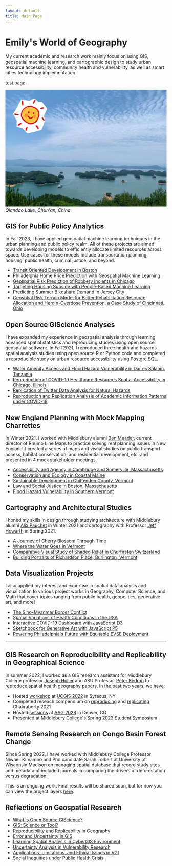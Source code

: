 ```yaml
---
layout: default
title: Main Page
---
```


# Emily's World of Geography

My current academic and research work mainly focus on using GIS, geospatial machine learning, and cartographic design to study urban resource accessibility, community health and vulnerability, as well as smart cities technology implementation.

[test page](pages/gis_planning.md)

![Lake](assets/IMG_7528.JPG)
*Qiandao Lake, Chun'an, China*

## GIS for Public Policy Analytics

In Fall 2023,  I have applied geospatial machine learning techniques in the urban planning and public policy realm. All of these projects are aimed towards developing models to efficiently allocate limited resources across space. Use cases for these models include transportation planning, housing, public health, criminal justice, and beyond.

- [Transit Oriented Development in Boston](musa-reports/01-Boston-TOD.html)
- [Philadelphia Home Price Prediction with Geospatial Machine Learning](musa-reports/02-Philly-ML.html)
- [Geospatial Risk Prediction of Robbery Incients in Chicago](musa-reports/03-Chicago-Risks.html)
- [Targeting Housing Subsidy with People-Based Machine Learning](musa-reports/04-Housing-Subsidy.html)
- [Predicting Summer Bikeshare Demand in Jersey City](musa-reports/05-BikeShare-JerseyCity.html)
- [Geosptial Risk Terrain Model for Better Rehabilitation Resource Allocation and Heroin-Overdose Prevention, a Case Study of Cincinnati, Ohio](musa-reports/06-Cincinnati-Heroin-Overdose.html)

## Open Source GIScience Analyses

I have expanded my experience in geospatial analysis through learning advanced spatial statistics and reproducing studies using open source geospatial software. In Fall 2021, I reproduced three health and hazards spatial analysis studies using open source R or Python code and completed a reproducible study on urban resource accessibility using Postgre SQL.

- [Water Amenity Access and Flood Hazard Vulnerability in Dar es Salaam, Tanzania](dsm_analysis/dsm_report.md)
- [Reproduction of COVID-19 Healthcare Resources Spatial Accessibility in Chicago, Illinois](RPr-Kang/re-analysis.md)
- [Replication of Twitter Data Analysis for Natural Hazards](RE-Ida/ida.md)
- [Reproduction and Replication Analysis of Academic Information Patterns under COVID-19](covidpattern/report.md)

## New England Planning with Mock Mapping Charrettes

In Winter 2021, I worked with Middlebury alumni [Ben Meader](https://www.linkedin.com/in/benjamin-meader-5ba6923a), current director of Rhumb Line Maps to practice solving real planning issues in New England. I created a series of maps and visual studies on public transport access, habitat conservation, and residential development, etc. and presented in 4 mock stakeholder meetings.

- [Accessibility and Agency in Cambridge and Somerville, Massachusetts](1026reports/week1.md)
- [Conservation and Ecology in Coastal Maine](1026reports/week2.md)
- [Sustainable Development in Chittenden County, Vermont](1026reports/week3.md)
- [Law and Social Justice in Boston, Massachusetts](1026reports/week4.md)
- [Flood Hazard Vulnerability in Southern Vermont](120reports/exam2.md)

## Cartography and Architectural Studies

I honed my skills in design through studying architecture with Middlebury alumni [Alix Pauchet](https://www.linkedin.com/in/alix-pauchet-b0591367) in Winter 2021 and cartography with Professor [Jeff Howarth](https://jeffhowarth.github.io/) in Spring 2021.

- [A Journey of Cherry Blossom Through Time](gg231reports/proj2.md)
- [Where the Water Goes in Vermont](gg231reports/proj1.md)
- [Comparative Visual Study of Shaded Relief in Churfirsten Switzerland](gg231reports/proj3.md)
- [Building Portraits of Richardson Place, Burlington, Vermont](blogposts/buildingportraits.md)

## Data Visualization Projects

I also applied my interest and expertise in spatial data analysis and visualization to various project works in Geography, Computer Science, and Math that cover topics ranging from public health, geopolitics, generative art, and more!

- [The Sino-Myanmar Border Conflict](https://storymaps.arcgis.com/stories/672602e5a37b4643a121110efa7d855a)
- [Spatial Variations of Health Conditions in the USA](assets/ds_pre.pdf)
- [Interactive COVID-19 Dashboard with JavaScript D3](https://observablehq.com/d/b0fdbacaccbc7f7c)
- [Sketchbook for Generative Art with JavaScript P5](https://csci467-s23.github.io/sketchbook-emilyzhou112/)
- [Powering Philadelphia's Future with Equitable EVSE Deployment](assets/evse-suitability.html)

---

## GIS Research on Reproducibility and Replicability in Geographical Science

In summer 2022, I worked as a GIS research assistant for Middlebury College professor [Joseph Holler](https://www.middlebury.edu/college/people/joseph-holler) and ASU Professor [Peter Kedron](https://search.asu.edu/profile/3316903) to reproduce spatial health geography papers. In the past two years, we have:

- Hosted [workshop](https://github.com/HEGSRR/UCGIS-Workshop) at [UCGIS 2022](https://www.ucgis.org/workshops-2022#HEGS) in Syracus, NY
- Completed reseach compendium on [reproducing](https://osf.io/s5mtq/) and [replicating](https://osf.io/5tzy9/) Chakraborty 2021
- Hosted [sessions](https://github.com/HEGSRR/CP-AAG-2023) at [AAG 2023](https://aag.secure-platform.com/aag2023/solicitations/39/sessiongallery/5681) in Denver, CO
- Presented at Middlebury College's Spring 2023 Student [Symposium](assets/sym-poster-final-emily.pdf)

## Remote Sensing Research on Congo Basin Forest Change

Since Spring 2022, I have worked with Middlebury College Professor Niwaeli Kimambo and Phd candidate Sarah Tolbert at University of Wisconsin Madison on managing spatial database that record study sites and metadata of included journals in comparing the drivers of deforestation versus degradation.

This is an ongoing work. Final results will be shared soon, but for now you can view the project layers [here](https://drive.google.com/drive/folders/1-Omn3vSY2g0Sdce00yJmtXgxZcyknD6v?usp=sharing).

## Reflections on Geospatial Research

- [What is Open Source GIScience?](blogposts/open-giscience.md)
- [GIS: Science or Tool?](blogposts/science_tool.md)
- [Reproducibility and Replicability in Geography](blogposts/r_r.md)
- [Error and Uncertainty in GIS](blogposts/error_uncertainty.md)
- [Learning Spatial Analysis in CyberGIS Environment](blogposts/cybergis.md)
- [Uncertainty Analysis in Vulnerability Research](blogposts/vulnerability.md)
- [Applications, Limitations, and Ethical Issues in VGI](blogposts/vgi.md)
- [Social Inequities under Public Health Crisis](blogposts/covid_disability.md)

